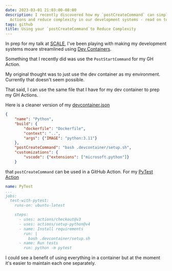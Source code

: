 ```yaml
---
date: 2023-03-01 21:03:00-08:00
description: I recently discovered how my `postCreateCommand` can simplify GitHub
  Actions and reduce complexity in our development systems - read on to learn how.
tags: github
title: Using your `postCreateCommand`to Reduce Complexity
---
```


In prep for my talk at [SCALE](https://socallinuxexpo.org), I've been playing with making my development systems moare streamlined using [Dev Containers](https://containers.dev).

Something that I recently did was use the `PostStartCommand` for my GH Action.

My original thought was to just use the dev container as my environment. Currently that doesn't seem possible.

That said, I can use the same file that I have for my dev container to prep my GH Actions.  

Here is a cleaner version of my [devcontainer.json](https://github.com/kjaymiller/render_engine/blob/main/.devcontainer/devcontainer.json)

```json
{
	"name": "Python",
	"build": {
		"dockerfile": "Dockerfile",
		"context": "..",
		"args": {"IMAGE": "python:3.11"}
	},
	"postCreateCommand": "bash .devcontainer/setup.sh",
	"customizations": {
		"vscode": {"extensions": ["microsoft.python"]}
	}
```

that `postCreateCommand` can be used in a GitHub Action. For my [PyTest Action](https://github.com/kjaymiller/render_engine/blob/main/.github/workflows/test.yml)

```yaml
name: PyTest
...
jobs:
  test-with-pytest:
    runs-on: ubuntu-latest

    steps:
      - uses: actions/checkout@v3
      - uses: actions/setup-python@v4
      - name: Install requirements
        run: |
          bash .devcontainer/setup.sh
      - name: Run tests
        run: python -m pytest
```

I could see a benefit of using everything in a container but at the moment it's easier to maintain each one separately.